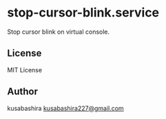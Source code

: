 stop-cursor-blink.service
=========================

Stop cursor blink on virtual console.

License
-------

MIT License

Author
------

kusabashira <kusabashira227@gmail.com>
